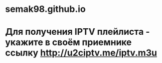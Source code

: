 # semak98.github.io
# Для получения IPTV плейлиста - укажите в своём приемнике ссылку http://u2ciptv.me/iptv.m3u
